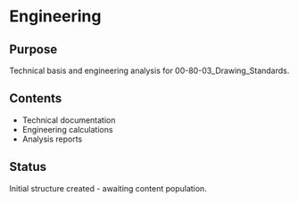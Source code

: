 # Engineering

## Purpose
Technical basis and engineering analysis for 00-80-03_Drawing_Standards.

## Contents
- Technical documentation
- Engineering calculations
- Analysis reports

## Status
Initial structure created - awaiting content population.

